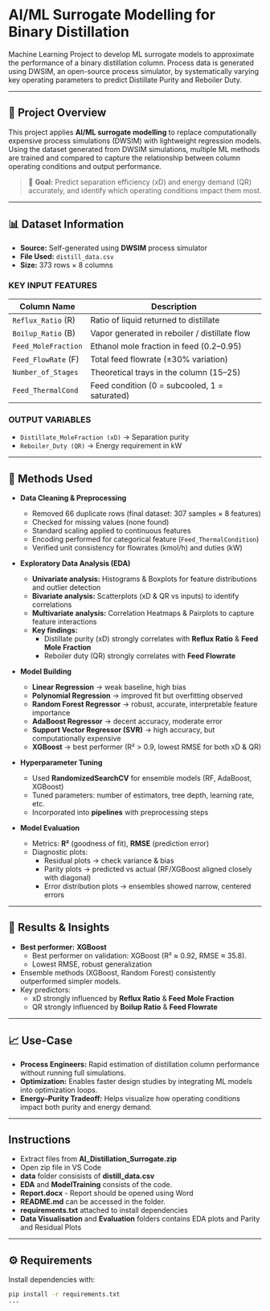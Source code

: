 # AI/ML Surrogate Modelling for Binary Distillation
Machine Learning Project to develop ML surrogate models to approximate the performance of a binary distillation column. Process data is generated using DWSIM, an open-source process simulator, by systematically varying key operating parameters to predict Distillate Purity and Reboiler Duty.

---

## 📌 Project Overview
This project applies **AI/ML surrogate modelling** to replace computationally expensive process simulations (DWSIM) with lightweight regression models.  
Using the dataset generated from DWSIM simulations, multiple ML methods are trained and compared to capture the relationship between column operating conditions and output performance.

> 🎯 **Goal:** Predict separation efficiency (xD) and energy demand (QR) accurately, and identify which operating conditions impact them most.

---

## 📊 Dataset Information
- **Source:** Self-generated using **DWSIM** process simulator  
- **File Used:** `distill_data.csv`  
- **Size:** 373 rows × 8 columns  

### KEY INPUT FEATURES
| Column Name         | Description                                          |
|---------------------|------------------------------------------------------|
| `Reflux_Ratio` (R)  | Ratio of liquid returned to distillate               |
| `Boilup_Ratio` (B)  | Vapor generated in reboiler / distillate flow        |
| `Feed_MoleFraction` | Ethanol mole fraction in feed (0.2–0.95)             |
| `Feed_FlowRate` (F) | Total feed flowrate (±30% variation)                 |
| `Number_of_Stages`  | Theoretical trays in the column (15–25)              |
| `Feed_ThermalCond`  | Feed condition (0 = subcooled, 1 = saturated)        |

### OUTPUT VARIABLES
- `Distillate_MoleFraction (xD)` → Separation purity  
- `Reboiler_Duty (QR)` → Energy requirement in kW  

---

## 🔬 Methods Used

- **Data Cleaning & Preprocessing**
  - Removed 66 duplicate rows (final dataset: 307 samples × 8 features)  
  - Checked for missing values (none found)  
  - Standard scaling applied to continuous features  
  - Encoding performed for categorical feature (`Feed_ThermalCondition`)  
  - Verified unit consistency for flowrates (kmol/h) and duties (kW)  

- **Exploratory Data Analysis (EDA)**
  - **Univariate analysis:** Histograms & Boxplots for feature distributions and outlier detection  
  - **Bivariate analysis:** Scatterplots (xD & QR vs inputs) to identify correlations  
  - **Multivariate analysis:** Correlation Heatmaps & Pairplots to capture feature interactions  
  - **Key findings:**  
    - Distillate purity (xD) strongly correlates with **Reflux Ratio** & **Feed Mole Fraction**  
    - Reboiler duty (QR) strongly correlates with **Feed Flowrate**  

- **Model Building**
  - **Linear Regression** → weak baseline, high bias  
  - **Polynomial Regression** → improved fit but overfitting observed  
  - **Random Forest Regressor** → robust, accurate, interpretable feature importance  
  - **AdaBoost Regressor** → decent accuracy, moderate error  
  - **Support Vector Regressor (SVR)** → high accuracy, but computationally expensive  
  - **XGBoost** → best performer (R² > 0.9, lowest RMSE for both xD & QR)  

- **Hyperparameter Tuning**
  - Used **RandomizedSearchCV** for ensemble models (RF, AdaBoost, XGBoost)  
  - Tuned parameters: number of estimators, tree depth, learning rate, etc.  
  - Incorporated into **pipelines** with preprocessing steps  

- **Model Evaluation**
  - Metrics: **R²** (goodness of fit), **RMSE** (prediction error)  
  - Diagnostic plots:  
    - Residual plots → check variance & bias  
    - Parity plots → predicted vs actual (RF/XGBoost aligned closely with diagonal)  
    - Error distribution plots → ensembles showed narrow, centered errors  


---

## 🚀 Results & Insights
- **Best performer:** **XGBoost**  
  - Best performer on validation: XGBoost (R² ≈ 0.92, RMSE ≈ 35.8).  
  - Lowest RMSE, robust generalization  
- Ensemble methods (XGBoost, Random Forest) consistently outperformed simpler models.  
- Key predictors:
  - xD strongly influenced by **Reflux Ratio** & **Feed Mole Fraction**  
  - QR strongly influenced by **Boilup Ratio** & **Feed Flowrate**  

---

## 📈 Use-Case
- **Process Engineers:** Rapid estimation of distillation column performance without running full simulations.  
- **Optimization:** Enables faster design studies by integrating ML models into optimization loops.  
- **Energy–Purity Tradeoff:** Helps visualize how operating conditions impact both purity and energy demand.  

---
## Instructions
- Extract files from **AI_Distillation_Surrogate.zip**
- Open zip file in VS Code
- **data** folder consisists of **distill_data.csv**
- **EDA** and **ModelTraining** consists of the code.
- **Report.docx** - Report should be opened using Word
- **README.md** can be accessed in the folder.
- **requirements.txt** attached to install dependencies
- **Data Visualisation** and **Evaluation** folders contains EDA plots and Parity and Residual Plots
---
## ⚙️ Requirements
Install dependencies with:
```bash
pip install -r requirements.txt
---
